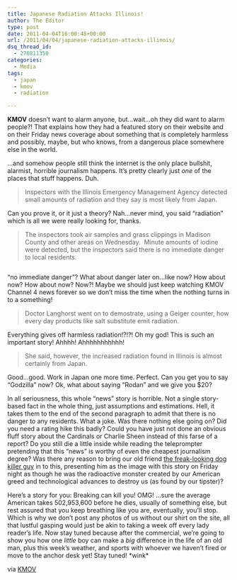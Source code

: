 ```yaml
---
title: Japanese Radiation Attacks Illinois!
author: The Editor
type: post
date: 2011-04-04T16:00:48+00:00
url: /2011/04/04/japanese-radiation-attacks-illinois/
dsq_thread_id:
  - 270811350
categories:
  - Media
tags:
  - japan
  - kmov
  - radiation

---
```

**KMOV** doesn&#8217;t want to alarm anyone, but&#8230;wait&#8230;oh they did want to alarm people?! That explains how they had a featured story on their website and on their Friday news coverage about something that is completely harmless and possibly, maybe, but who knows, from a dangerous place somewhere else in the world.

&#8230;and somehow people still think the internet is the only place bullshit, alarmist, horrible journalism happens. It&#8217;s pretty clearly just _one_ of the places that stuff happens. Duh.

> Inspectors with the Illinois Emergency Management Agency detected small amounts of radiation and they say is most likely from Japan.

Can you prove it, or it just a theory? Nah&#8230;never mind, you said &#8220;radiation&#8221; which is all we were really looking for, thanks.

> The inspectors took air samples and grass clippings in Madison County and other areas on Wednesday.  Minute amounts of iodine were detected, but the inspectors said there is no immediate danger to local residents.

<img class="alignright size-full wp-image-9527" title="kmov_radiation_homepage" src="http://media.punchingkitty.com/wordpress/2011/04/kmov_radiation_homepage.jpg?filter=resize&w=275" alt="" />

&#8220;no immediate danger&#8221;? What about danger later on&#8230;like now? How about now? How about now? Now?! Maybe we should just keep watching KMOV Channel 4 news forever so we don&#8217;t miss the time when the nothing turns in to a something!

> Doctor Langhorst went on to demostrate, using a Geiger counter, how every day products like salt substitute emit radiation.

Everything gives off harmless radiation!?!?! Oh my god! This is such an important story! Ahhhh! Ahhhhhhhhhhh!

> She said, however, the increased radiation found in Illinois is almost certainly from Japan.

Good&#8230;good. Work in Japan one more time. Perfect. Can you get you to say &#8220;Godzilla&#8221; now? Ok, what about saying &#8220;Rodan&#8221; and we give you $20?

In all seriousness, this whole &#8220;news&#8221; story is horrible. Not a single story-based fact in the whole thing, just assumptions and estimations. Hell, it takes them to the end of the second paragraph to admit that there is no danger to any residents. What a joke. Was there nothing else going on? Did you need a rating hike this badly? Could you have just not done an obvious fluff story about the Cardinals or Charlie Sheen instead of this farse of a report? Do you still die a little inside while reading the teleprompter pretending that this &#8220;news&#8221; is worthy of even the cheapest journalism degree? Was there any reason to bring our old friend <a href="http://punchingkitty.com/2011/03/28/whatever-the-hell-this-thing-is-kills-dogs/" target="_blank">the freak-looking dog killer guy</a> in to this, presenting him as the image with this story on Friday night as though he was the radioactive monster created by our American greed and technological advances to destroy us (as found by our tipster)?

Here&#8217;s a story for you: Breaking can kill you! OMG! &#8230;sure the average American takes 502,953,600 before he dies, usually of something else, but rest assured that you keep breathing like you are, eventually, you&#8217;ll stop. Which is why we don&#8217;t post any photos of us without our shirt on the site, all that lustful gasping would just be akin to taking a week off every lady reader&#8217;s life. Now stay tuned because after the commercial, we&#8217;re going to show you how one _little_ boy can make a _big_ difference in the life of an old man, plus this week&#8217;s weather, and sports with whoever we haven&#8217;t fired or move to the anchor desk yet! Stay tuned! \*wink\*

via <a href="http://www.kmov.com/news/local/Radiation-detected-in-Illinois-is-most-likely-from-Japan-119101164.html" target="_blank">KMOV</a>